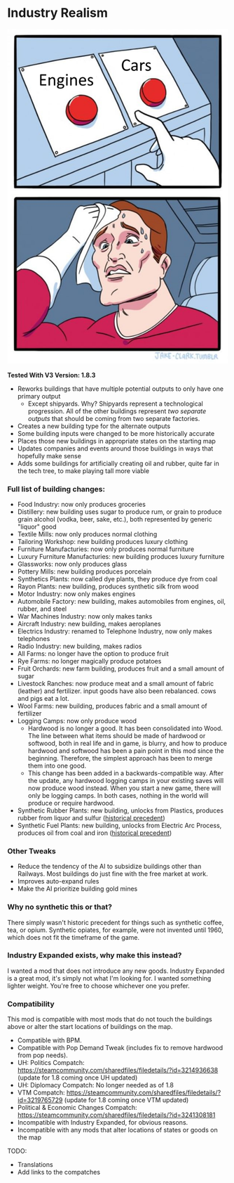 # Industry Realism

![Preview](thumbnail.png)

**Tested With V3 Version: 1.8.3**

- Reworks buildings that have multiple potential outputs to only have one primary output
  - Except shipyards. Why? Shipyards represent a technological progression. All of the other buildings represent _two separate outputs_ that should be coming from two separate factories.
- Creates a new building type for the alternate outputs
- Some building inputs were changed to be more historically accurate
- Places those new buildings in appropriate states on the starting map
- Updates companies and events around those buildings in ways that hopefully make sense
- Adds some buildings for artificially creating oil and rubber, quite far in the tech tree, to make playing tall more viable

### Full list of building changes:

- Food Industry: now only produces groceries
- Distillery: new building uses sugar to produce rum, or grain to produce grain alcohol (vodka, beer, sake, etc.), both represented by generic "liquor" good
- Textile Mills: now only produces normal clothing
- Tailoring Workshop: new building produces luxury clothing
- Furniture Manufacturies: now only produces normal furniture
- Luxury Furniture Manufacturies: new building produces luxury furniture
- Glassworks: now only produces glass
- Pottery Mills: new building produces porcelain
- Synthetics Plants: now called dye plants, they produce dye from coal
- Rayon Plants: new building, produces synthetic silk from wood
- Motor Industry: now only makes engines
- Automobile Factory: new building, makes automobiles from engines, oil, rubber, and steel
- War Machines Industry: now only makes tanks
- Aircraft Industry: new building, makes aeroplanes
- Electrics Industry: renamed to Telephone Industry, now only makes telephones
- Radio Industry: new building, makes radios
- All Farms: no longer have the option to produce fruit
- Rye Farms: no longer magically produce potatoes
- Fruit Orchards: new farm building, produces fruit and a small amount of sugar
- Livestock Ranches: now produce meat and a small amount of fabric (leather) and fertilizer. input goods have also been rebalanced. cows and pigs eat a lot.
- Wool Farms: new building, produces fabric and a small amount of fertilizer
- Logging Camps: now only produce wood
  - Hardwood is no longer a good. It has been consolidated into Wood. The line between what items should be made of hardwood or softwood, both in real life and in game, is blurry, and how to produce hardwood and softwood has been a pain point in this mod since the beginning. Therefore, the simplest approach has been to merge them into one good.
  - This change has been added in a backwards-compatible way. After the update, any hardwood logging camps in your existing saves will now produce wood instead. When you start a new game, there will only be logging camps. In both cases, nothing in the world will produce or require hardwood.
- Synthetic Rubber Plants: new building, unlocks from Plastics, produces rubber from liquor and sulfur ([historical precedent](https://en.wikipedia.org/wiki/Polybutadiene#History))
- Synthetic Fuel Plants: new building, unlocks from Electric Arc Process, produces oil from coal and iron ([historical precedent](https://en.wikipedia.org/wiki/Fischer%E2%80%93Tropsch_process#History))

### Other Tweaks

- Reduce the tendency of the AI to subsidize buildings other than Railways. Most buildings do just fine with the free market at work.
- Improves auto-expand rules
- Make the AI prioritize building gold mines

### Why no synthetic this or that?

There simply wasn't historic precedent for things such as synthetic coffee, tea, or opium. Synthetic opiates, for example, were not invented until 1960, which does not fit the timeframe of the game.

### Industry Expanded exists, why make this instead?

I wanted a mod that does not introduce any new goods. Industry Expanded is a great mod, it's simply not what I'm looking for. I wanted something lighter weight. You're free to choose whichever one you prefer.

### Compatibility

This mod is compatible with most mods that do not touch the buildings above or alter the start locations of buildings on the map.

- Compatible with BPM.
- Compatible with Pop Demand Tweak (includes fix to remove hardwood from pop needs).
- UH: Politics Compatch: https://steamcommunity.com/sharedfiles/filedetails/?id=3214936638 (update for 1.8 coming once UH updated)
- UH: Diplomacy Compatch: No longer needed as of 1.8
- VTM Compatch: https://steamcommunity.com/sharedfiles/filedetails/?id=3219765729 (update for 1.8 coming once VTM updated)
- Political & Economic Changes Compatch: https://steamcommunity.com/sharedfiles/filedetails/?id=3241308181
- Incompatible with Industry Expanded, for obvious reasons.
- Incompatible with any mods that alter locations of states or goods on the map

TODO:

- Translations
- Add links to the compatches
